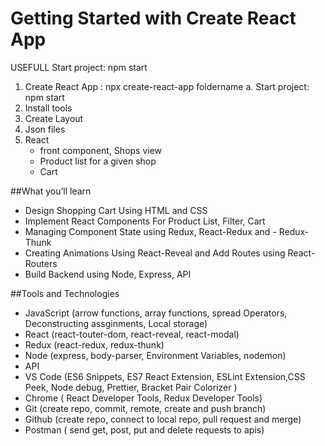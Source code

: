 # Getting Started with Create React App

USEFULL
Start project: npm start 


1. Create React App : npx create-react-app foldername
    a. Start project: npm start
2. Install tools
3. Create Layout
4. Json files
5. React
    - front component, Shops view
    - Product list for a given shop
    - Cart


##What you’ll learn
- Design Shopping Cart Using HTML and CSS
- Implement React Components For Product List, Filter, Cart
- Managing Component State using Redux, React-Redux and - Redux-Thunk
- Creating Animations Using React-Reveal and Add Routes using React-Routers
- Build Backend using Node, Express, API


##Tools and Technologies
- JavaScript (arrow functions, array functions, spread Operators, Deconstructing assginments, Local storage)
- React (react-touter-dom, react-reveal, react-modal)
- Redux (react-redux, redux-thunk)
- Node (express, body-parser, Environment Variables, nodemon)
- API 
- VS Code (ES6 Snippets, ES7 React Extension, ESLint Extension,CSS Peek, Node debug, Prettier, Bracket Pair Colorizer
)
- Chrome ( React Developer Tools, Redux Developer Tools)
-  Git (create repo, commit, remote, create and push branch)
-  Github (create repo, connect to local repo, pull request and merge)
-  Postman ( send get, post, put and delete requests to apis)

